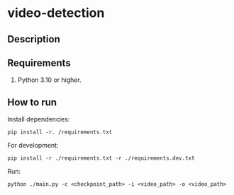 # video-detection

## Description


## Requirements

1. Python 3.10 or higher.

## How to run

Install dependencies:
```
pip install -r. /requirements.txt
```

For development:
```
pip install -r ./requirements.txt -r ./requirements.dev.txt
```

Run:
```
python ./main.py -c <checkpoint_path> -i <video_path> -o <video_path>
```
